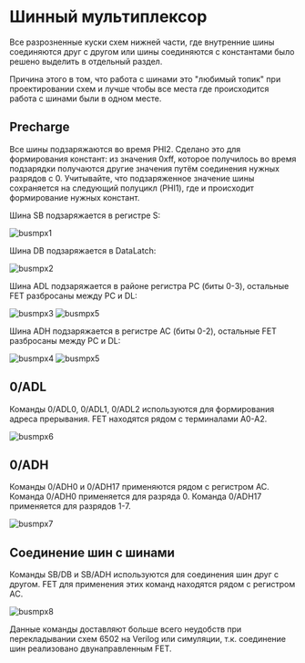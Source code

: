 # Шинный мультиплексор

Все разрозненные куски схем нижней части, где внутренние шины соединяются друг с другом или шины соединяются с константами было решено выделить в отдельный раздел.

Причина этого в том, что работа с шинами это "любимый топик" при проектировании схем и лучше чтобы все места где происходится работа с шинами были в одном месте.

## Precharge

Все шины подзаряжаются во время PHI2. Сделано это для формирования констант: из значения 0xff, которое получилось во время подзарядки получаются другие значения путём соединения нужных разрядов с 0.
Учитывайте, что подзаряженное значение шины сохраняется на следующий полуцикл (PHI1), где и происходит формирование нужных констант.

Шина SB подзаряжается в регистре S:

![busmpx1](/BreakingNESWiki/imgstore/6502/busmpx1.jpg)

Шина DB подзаряжается в DataLatch:

![busmpx2](/BreakingNESWiki/imgstore/6502/busmpx2.jpg)

Шина ADL подзаряжается в районе регистра PC (биты 0-3), остальные FET разбросаны между PC и DL:

![busmpx3](/BreakingNESWiki/imgstore/6502/busmpx3.jpg)
![busmpx5](/BreakingNESWiki/imgstore/6502/busmpx5.jpg)

Шина ADH подзаряжается в регистре AC (биты 0-2), остальные FET разбросаны между PC и DL:

![busmpx4](/BreakingNESWiki/imgstore/6502/busmpx4.jpg)
![busmpx5](/BreakingNESWiki/imgstore/6502/busmpx5.jpg)

## 0/ADL

Команды 0/ADL0, 0/ADL1, 0/ADL2 используются для формирования адреса прерывания. FET находятся рядом с терминалами A0-A2.

![busmpx6](/BreakingNESWiki/imgstore/6502/busmpx6.jpg)

## 0/ADH

Команды 0/ADH0 и 0/ADH17 применяются рядом с регистром AC. Команда 0/ADH0 применяется для разряда 0. Команда 0/ADH17 применяется для разрядов 1-7.

![busmpx7](/BreakingNESWiki/imgstore/6502/busmpx7.jpg)

## Соединение шин с шинами

Команды SB/DB и SB/ADH используются для соединения шин друг с другом. FET для применения этих команд находятся рядом с регистром AC.

![busmpx8](/BreakingNESWiki/imgstore/6502/busmpx8.jpg)

Данные команды доставляют больше всего неудобств при перекладывании схем 6502 на Verilog или симуляции, т.к. соединение шин реализовано двунаправленным FET.
